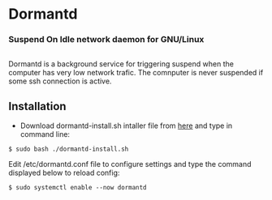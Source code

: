 # Dormantd
### Suspend On Idle network daemon for GNU/Linux
##

Dormantd is a background service for triggering suspend when the computer has very low network trafic. The comnputer is never suspended if some ssh connection is active.

## Installation
* Download dormantd-install.sh intaller file from [here](https://github.com/michaelnpsp/dormantd/releases/) and type in command line:
```
$ sudo bash ./dormantd-install.sh
```
Edit /etc/dormantd.conf file to configure settings and type the command displayed below to reload config:
```
$ sudo systemctl enable --now dormantd
```

